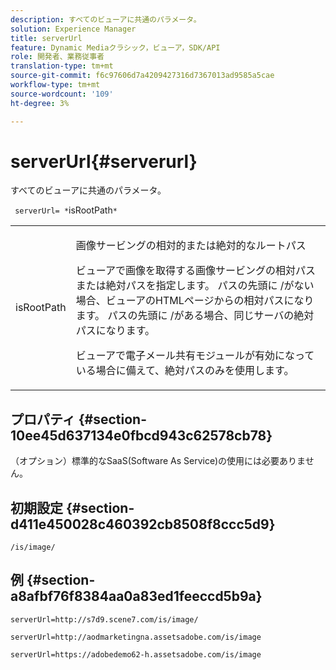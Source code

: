 ```yaml
---
description: すべてのビューアに共通のパラメータ。
solution: Experience Manager
title: serverUrl
feature: Dynamic Mediaクラシック，ビューア，SDK/API
role: 開発者、業務従事者
translation-type: tm+mt
source-git-commit: f6c97606d7a4209427316d7367013ad9585a5cae
workflow-type: tm+mt
source-wordcount: '109'
ht-degree: 3%

---
```



# serverUrl{#serverurl}

すべてのビューアに共通のパラメータ。

` serverUrl= *`isRootPath`*`

<table id="table_9B98C97485DD4DEB8A6ECBCE8DF6B886"> 
 <tbody> 
  <tr> 
   <td colname="col1"> <p> <span class="codeph"> <span class="varname"> isRootPath</span> </span> </p> </td> 
   <td colname="col2"> <p>画像サービングの相対的または絶対的なルートパス </p> <p> ビューアで画像を取得する画像サービングの相対パスまたは絶対パスを指定します。 パスの先頭に<span class="filepath"> /</span>がない場合、ビューアのHTMLページからの相対パスになります。 パスの先頭に<span class="filepath"> /</span>がある場合、同じサーバの絶対パスになります。 </p> <p> ビューアで電子メール共有モジュールが有効になっている場合に備えて、絶対パスのみを使用します。 </p> </td> 
  </tr> 
 </tbody> 
</table>

## プロパティ {#section-10ee45d637134e0fbcd943c62578cb78}

（オプション）標準的なSaaS(Software As Service)の使用には必要ありません。

## 初期設定 {#section-d411e450028c460392cb8508f8ccc5d9}

`/is/image/`

## 例 {#section-a8afbf76f8384aa0a83ed1feeccd5b9a}

```
serverUrl=http://s7d9.scene7.com/is/image/
```

```
serverUrl=http://aodmarketingna.assetsadobe.com/is/image
```

```
serverUrl=https://adobedemo62-h.assetsadobe.com/is/image
```

